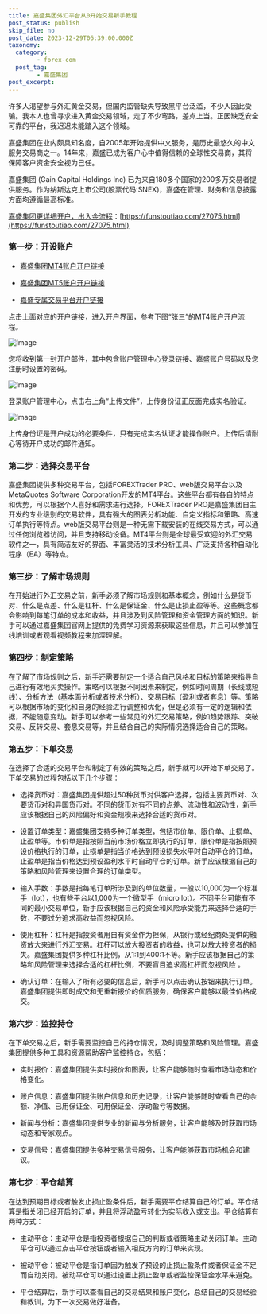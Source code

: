 ```yaml
---
title: 嘉盛集团外汇平台从0开始交易新手教程
post_status: publish
skip_file: no
post_date: 2023-12-29T06:39:00.000Z
taxonomy:
  category:
        - forex-com
  post_tag:
        - 嘉盛集团
post_excerpt: 
---
```

许多人渴望参与外汇黄金交易，但国内监管缺失导致黑平台泛滥，不少人因此受骗。我本人也曾寻求进入黄金交易领域，走了不少弯路，差点上当。正因缺乏安全可靠的平台，我迟迟未能踏入这个领域。

嘉盛集团在业内颇具知名度，自2005年开始提供中文服务，是历史最悠久的中文服务交易商之一。14年来，嘉盛已成为客户心中值得信赖的全球性交易商，其将保障客户资金安全视为己任。

嘉盛集团 (Gain Capital Holdings Inc) 已为来自180多个国家的200多万交易者提供服务。作为纳斯达克上市公司(股票代码:SNEX)，嘉盛在管理、财务和信息披露方面均遵循最高标准。

[嘉盛集团更详细开户，出入金流程](https://funstoutiao.com/27075.html)：[https://funstoutiao.com/27075.html](https://funstoutiao.com/27075.html)

### 第一步：开设账户

* [嘉盛集团MT4账户开户链接](https://s.ssgg.net/jsmt4)

* [嘉盛集团MT5账户开户链接](https://s.ssgg.net/jsmt5)

* [嘉盛专属交易平台开户链接](https://s.ssgg.net/js)

点击上面对应的开户链接，进入开户界面，参考下图“张三”的MT4账户开户流程。

![Image](https://prod-files-secure.s3.us-west-2.amazonaws.com/39ed1227-6d7d-4570-be36-9ccd4a2c4241/7a167aea-686b-400d-af59-4e18eb607a40/640.png?X-Amz-Algorithm=AWS4-HMAC-SHA256&X-Amz-Content-Sha256=UNSIGNED-PAYLOAD&X-Amz-Credential=ASIAZI2LB466YPCYTS2A%2F20250508%2Fus-west-2%2Fs3%2Faws4_request&X-Amz-Date=20250508T221308Z&X-Amz-Expires=3600&X-Amz-Security-Token=IQoJb3JpZ2luX2VjENb%2F%2F%2F%2F%2F%2F%2F%2F%2F%2FwEaCXVzLXdlc3QtMiJIMEYCIQCRFGwyX3FQpQgIX2lfObG5pKNZgjioE0hRnDsp8BKeFQIhAMjF31YJEE9hz1Wbz%2FfdrI1rhm54BM%2F06xyAO%2F8J%2BF0fKv8DCH8QABoMNjM3NDIzMTgzODA1Igzld0xi%2FDAZoYCYWYEq3ANkaUmdtF8qBE7zzFVOJve5RxWQlyctX9gEfVGk1B4l2sNT244udusfQ2t7bzoMiInEiWdDOycQ2Rr0rt0SMH8mhx7uSqttDC6ZT6vY4NdjYDfueAS3LynSrS1cIH6YDXA5ZcMvdKu4PrOO%2B98dvzfwyU5JBbLMyvAqzi9FGPLO8%2BHv%2FGoQARJBfBuJmh9PCAPNz90onfKrVRUHkOx6u%2F0ktKh21XUCmXrj4YY29WGslXZg4B0gGD513PlmjoM0Q9tiWLu8Aw6IHq3h6u%2FOVzkrmll3GxRx4ueYkEibmSvJQalSE4WSXfwfyR7l1AYzDKqDBEqDGPoM%2B1FdtrsIUQdBWsJZf8d3TUqXFAnf0%2FqORxOKA1P7Coosr6MoMRsA%2Fc%2B%2FG7tLO2WKnlByf2KQqTCo%2Bm6sZXSa1c3tC4ZndX7iIpTqLW5mTl1waf%2BDu9qIkvSj6TS9e7SyiOBoi60vJ6iO%2BSPfKRBKaW2v1g%2Beg8Er62srj27GSAZmFTYdYtQeNXZ8adPo%2Bqg0Q3MkDKIDx6VQ3JAkrKcQHIvyThMRn3TEA63z%2B8dN1WMxa9ISEPoh0OJQ%2BfapW4YPJCzEpqNu%2B5sExkggISP1DVasFstznpokXh01eRTI1pAQshXr%2FjCIyPTABjqkAb7gkY%2BbacdWiAnY13zcskYdK3sJ%2FFf35KFzz40Z9U80jY45%2BzICAR3%2FZWZxqGuj8OmUKDeuL8YpqCGkmJ4t5j3rFYx%2F0ZaRd2yl72qf92e%2BStFS%2FTTlew%2FCUhiXC5THURTC95%2B7WtuAJd9H%2FFL5LuWQHiKj3c7Hl1QLROYvg5FMaAoaBWa0qv5dUty5kzmIf%2BipbpKopp8jtMB%2FrL2AnnEt4ciY&X-Amz-Signature=0105042ff307089224a41890c2d4f357598f0f0eb9c08d53dec4b91d46c573c3&X-Amz-SignedHeaders=host&x-id=GetObject)

您将收到第一封开户邮件，其中包含账户管理中心登录链接、嘉盛账户号码以及您注册时设置的密码。

![Image](https://prod-files-secure.s3.us-west-2.amazonaws.com/39ed1227-6d7d-4570-be36-9ccd4a2c4241/eaa1c6b3-2877-4284-a0e1-530e222c27fb/image.png?X-Amz-Algorithm=AWS4-HMAC-SHA256&X-Amz-Content-Sha256=UNSIGNED-PAYLOAD&X-Amz-Credential=ASIAZI2LB466YPCYTS2A%2F20250508%2Fus-west-2%2Fs3%2Faws4_request&X-Amz-Date=20250508T221308Z&X-Amz-Expires=3600&X-Amz-Security-Token=IQoJb3JpZ2luX2VjENb%2F%2F%2F%2F%2F%2F%2F%2F%2F%2FwEaCXVzLXdlc3QtMiJIMEYCIQCRFGwyX3FQpQgIX2lfObG5pKNZgjioE0hRnDsp8BKeFQIhAMjF31YJEE9hz1Wbz%2FfdrI1rhm54BM%2F06xyAO%2F8J%2BF0fKv8DCH8QABoMNjM3NDIzMTgzODA1Igzld0xi%2FDAZoYCYWYEq3ANkaUmdtF8qBE7zzFVOJve5RxWQlyctX9gEfVGk1B4l2sNT244udusfQ2t7bzoMiInEiWdDOycQ2Rr0rt0SMH8mhx7uSqttDC6ZT6vY4NdjYDfueAS3LynSrS1cIH6YDXA5ZcMvdKu4PrOO%2B98dvzfwyU5JBbLMyvAqzi9FGPLO8%2BHv%2FGoQARJBfBuJmh9PCAPNz90onfKrVRUHkOx6u%2F0ktKh21XUCmXrj4YY29WGslXZg4B0gGD513PlmjoM0Q9tiWLu8Aw6IHq3h6u%2FOVzkrmll3GxRx4ueYkEibmSvJQalSE4WSXfwfyR7l1AYzDKqDBEqDGPoM%2B1FdtrsIUQdBWsJZf8d3TUqXFAnf0%2FqORxOKA1P7Coosr6MoMRsA%2Fc%2B%2FG7tLO2WKnlByf2KQqTCo%2Bm6sZXSa1c3tC4ZndX7iIpTqLW5mTl1waf%2BDu9qIkvSj6TS9e7SyiOBoi60vJ6iO%2BSPfKRBKaW2v1g%2Beg8Er62srj27GSAZmFTYdYtQeNXZ8adPo%2Bqg0Q3MkDKIDx6VQ3JAkrKcQHIvyThMRn3TEA63z%2B8dN1WMxa9ISEPoh0OJQ%2BfapW4YPJCzEpqNu%2B5sExkggISP1DVasFstznpokXh01eRTI1pAQshXr%2FjCIyPTABjqkAb7gkY%2BbacdWiAnY13zcskYdK3sJ%2FFf35KFzz40Z9U80jY45%2BzICAR3%2FZWZxqGuj8OmUKDeuL8YpqCGkmJ4t5j3rFYx%2F0ZaRd2yl72qf92e%2BStFS%2FTTlew%2FCUhiXC5THURTC95%2B7WtuAJd9H%2FFL5LuWQHiKj3c7Hl1QLROYvg5FMaAoaBWa0qv5dUty5kzmIf%2BipbpKopp8jtMB%2FrL2AnnEt4ciY&X-Amz-Signature=c9f9a31fb7f1aedaaf1f83e1cabb67f29f0beba09a6b307a86d4e6acc2ea0fa0&X-Amz-SignedHeaders=host&x-id=GetObject)

登录账户管理中心，点击右上角“上传文件”，上传身份证正反面完成实名验证。

![Image](https://prod-files-secure.s3.us-west-2.amazonaws.com/39ed1227-6d7d-4570-be36-9ccd4a2c4241/54090639-09fc-46b4-a135-e0289f707147/image.png?X-Amz-Algorithm=AWS4-HMAC-SHA256&X-Amz-Content-Sha256=UNSIGNED-PAYLOAD&X-Amz-Credential=ASIAZI2LB466YPCYTS2A%2F20250508%2Fus-west-2%2Fs3%2Faws4_request&X-Amz-Date=20250508T221308Z&X-Amz-Expires=3600&X-Amz-Security-Token=IQoJb3JpZ2luX2VjENb%2F%2F%2F%2F%2F%2F%2F%2F%2F%2FwEaCXVzLXdlc3QtMiJIMEYCIQCRFGwyX3FQpQgIX2lfObG5pKNZgjioE0hRnDsp8BKeFQIhAMjF31YJEE9hz1Wbz%2FfdrI1rhm54BM%2F06xyAO%2F8J%2BF0fKv8DCH8QABoMNjM3NDIzMTgzODA1Igzld0xi%2FDAZoYCYWYEq3ANkaUmdtF8qBE7zzFVOJve5RxWQlyctX9gEfVGk1B4l2sNT244udusfQ2t7bzoMiInEiWdDOycQ2Rr0rt0SMH8mhx7uSqttDC6ZT6vY4NdjYDfueAS3LynSrS1cIH6YDXA5ZcMvdKu4PrOO%2B98dvzfwyU5JBbLMyvAqzi9FGPLO8%2BHv%2FGoQARJBfBuJmh9PCAPNz90onfKrVRUHkOx6u%2F0ktKh21XUCmXrj4YY29WGslXZg4B0gGD513PlmjoM0Q9tiWLu8Aw6IHq3h6u%2FOVzkrmll3GxRx4ueYkEibmSvJQalSE4WSXfwfyR7l1AYzDKqDBEqDGPoM%2B1FdtrsIUQdBWsJZf8d3TUqXFAnf0%2FqORxOKA1P7Coosr6MoMRsA%2Fc%2B%2FG7tLO2WKnlByf2KQqTCo%2Bm6sZXSa1c3tC4ZndX7iIpTqLW5mTl1waf%2BDu9qIkvSj6TS9e7SyiOBoi60vJ6iO%2BSPfKRBKaW2v1g%2Beg8Er62srj27GSAZmFTYdYtQeNXZ8adPo%2Bqg0Q3MkDKIDx6VQ3JAkrKcQHIvyThMRn3TEA63z%2B8dN1WMxa9ISEPoh0OJQ%2BfapW4YPJCzEpqNu%2B5sExkggISP1DVasFstznpokXh01eRTI1pAQshXr%2FjCIyPTABjqkAb7gkY%2BbacdWiAnY13zcskYdK3sJ%2FFf35KFzz40Z9U80jY45%2BzICAR3%2FZWZxqGuj8OmUKDeuL8YpqCGkmJ4t5j3rFYx%2F0ZaRd2yl72qf92e%2BStFS%2FTTlew%2FCUhiXC5THURTC95%2B7WtuAJd9H%2FFL5LuWQHiKj3c7Hl1QLROYvg5FMaAoaBWa0qv5dUty5kzmIf%2BipbpKopp8jtMB%2FrL2AnnEt4ciY&X-Amz-Signature=4516968ff9c503c2467f5791ce7dbdc27f375e7854e63d5f65badf089a954f0c&X-Amz-SignedHeaders=host&x-id=GetObject)

上传身份证是开户成功的必要条件，只有完成实名认证才能操作账户。上传后请耐心等待开户成功的邮件通知。

### 第二步：选择交易平台

嘉盛集团提供多种交易平台，包括FOREXTrader PRO、web版交易平台以及MetaQuotes Software Corporation开发的MT4平台。这些平台都有各自的特点和优势，可以根据个人喜好和需求进行选择。FOREXTrader PRO是嘉盛集团自主开发的专业级别的交易软件，具有强大的图表分析功能、自定义指标和策略、高速订单执行等特点。web版交易平台则是一种无需下载安装的在线交易方式，可以通过任何浏览器访问，并且支持移动设备。MT4平台则是全球最受欢迎的外汇交易软件之一，具有简洁友好的界面、丰富灵活的技术分析工具、广泛支持各种自动化程序（EA）等特点。

### 第三步：了解市场规则

在开始进行外汇交易之前，新手必须了解市场规则和基本概念，例如什么是货币对、什么是点差、什么是杠杆、什么是保证金、什么是止损止盈等等。这些概念都会影响到每笔订单的成本和收益，并且涉及到风险管理和资金管理方面的知识。新手可以通过嘉盛集团官网上提供的免费学习资源来获取这些信息，并且可以参加在线培训或者观看视频教程来加深理解。

### 第四步：制定策略

在了解了市场规则之后，新手还需要制定一个适合自己风格和目标的策略来指导自己进行有效地买卖操作。策略可以根据不同因素来制定，例如时间周期（长线或短线）、分析方法（基本面分析或者技术分析）、交易目标（盈利或者套息）等。策略可以根据市场的变化和自身的经验进行调整和优化，但是必须有一定的逻辑和依据，不能随意变动。新手可以参考一些常见的外汇交易策略，例如趋势跟踪、突破交易、反转交易、套息交易等，并且结合自己的实际情况选择适合自己的策略。

### 第五步：下单交易

在选择了合适的交易平台和制定了有效的策略之后，新手就可以开始下单交易了。下单交易的过程包括以下几个步骤：

* 选择货币对：嘉盛集团提供超过50种货币对供客户选择，包括主要货币对、次要货币对和异国货币对。不同的货币对有不同的点差、流动性和波动性，新手应该根据自己的风险偏好和资金规模来选择合适的货币对。

* 设置订单类型：嘉盛集团支持多种订单类型，包括市价单、限价单、止损单、止盈单等。市价单是指按照当前市场价格立即执行的订单，限价单是指按照预设价格执行的订单，止损单是指当价格达到预设损失水平时自动平仓的订单，止盈单是指当价格达到预设盈利水平时自动平仓的订单。新手应该根据自己的策略和风险管理来设置合理的订单类型。

* 输入手数：手数是指每笔订单所涉及到的单位数量，一般以10,000为一个标准手（lot），也有些平台以1,000为一个微型手（micro lot）。不同平台可能有不同的最小交易单位，新手应该根据自己的资金和风险承受能力来选择合适的手数，不要过分追求高收益而忽视风险。

* 使用杠杆：杠杆是指投资者用自有资金作为担保，从银行或经纪商处提供的融资放大来进行外汇交易。杠杆可以放大投资者的收益，也可以放大投资者的损失。嘉盛集团提供多种杠杆比例，从1:1到400:1不等。新手应该根据自己的策略和风险管理来选择合适的杠杆比例，不要盲目追求高杠杆而忽视风险 。

* 确认订单：在输入了所有必要的信息后，新手可以点击确认按钮来执行订单。嘉盛集团提供即时成交和无重新报价的优质服务，确保客户能够以最佳价格成交。

### 第六步：监控持仓

在下单交易之后，新手需要监控自己的持仓情况，及时调整策略和风险管理。嘉盛集团提供多种工具和资源帮助客户监控持仓，包括：

* 实时报价：嘉盛集团提供实时报价和图表，让客户能够随时查看市场动态和价格变化。

* 账户信息：嘉盛集团提供账户信息和历史记录，让客户能够随时查看自己的余额、净值、已用保证金、可用保证金、浮动盈亏等数据。

* 新闻与分析：嘉盛集团提供专业的新闻与分析服务，让客户能够及时获取市场动态和专家观点。

* 交易信号：嘉盛集团提供多种交易信号服务，让客户能够获取市场机会和建议。

### 第七步：平仓结算

在达到预期目标或者触发止损止盈条件后，新手需要平仓结算自己的订单。平仓结算是指关闭已经开启的订单，并且将浮动盈亏转化为实际收入或支出。平仓结算有两种方式：

* 主动平仓：主动平仓是指投资者根据自己的判断或者策略主动关闭订单。主动平仓可以通过点击平仓按钮或者输入相反方向的订单来实现。

* 被动平仓：被动平仓是指订单因为触发了预设的止损止盈条件或者保证金不足而自动关闭。被动平仓可以通过设置止损止盈单或者监控保证金水平来避免。

* 平仓结算后，新手可以查看自己的交易结果和账户变化，总结自己的交易经验和教训，为下一次交易做好准备。